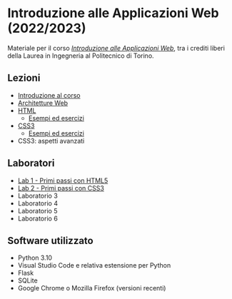 # Introduzione alle Applicazioni Web (2022/2023)

Materiale per il corso _[Introduzione alle Applicazioni Web](https://github.com/polito-iaw-2022)_, tra i crediti liberi della Laurea in Ingegneria al Politecnico di Torino.

## Lezioni

* [Introduzione al corso](./slide/00-intro.pdf)
* [Architetture Web](./slide/01-web-architectures.pdf)
* [HTML](./slide/02-html.pdf)
  * [Esempi ed esercizi](./esercizi/02-html/)
* [CSS3](./slide/03-css.pdf)
  * [Esempi ed esercizi](./esercizi/03-css/)
* CSS3: aspetti avanzati

## Laboratori
* [Lab 1 - Primi passi con HTML5](./laboratori/lab-1-primi-passi-html.pdf)
* [Lab 2 - Primi passi con CSS3](./laboratori/lab-2-css.pdf)
* Laboratorio 3
* Laboratorio 4
* Laboratorio 5
* Laboratorio 6

## Software utilizzato
* Python 3.10
* Visual Studio Code e relativa estensione per Python
* Flask
* SQLite
* Google Chrome o Mozilla Firefox (versioni recenti)
